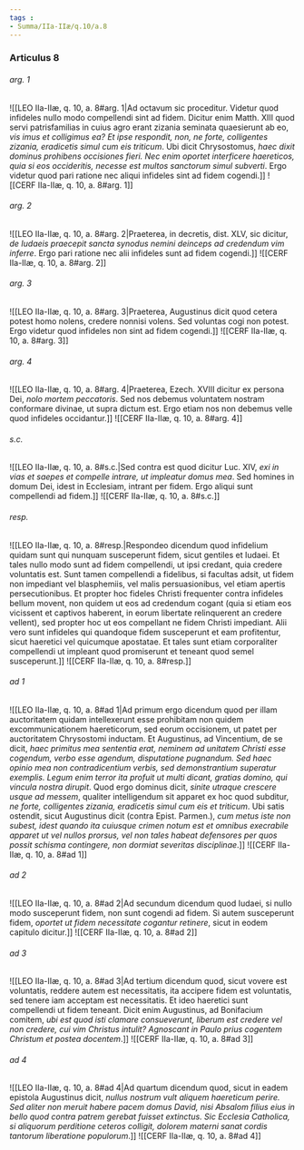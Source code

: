 ```yaml
---
tags : 
- Summa/IIa-IIæ/q.10/a.8
---
```


### Articulus 8

###### arg. 1
![[LEO IIa-IIæ, q. 10, a. 8#arg. 1|Ad octavum sic proceditur. Videtur quod infideles nullo modo compellendi sint ad fidem. Dicitur enim Matth. XIII quod servi patrisfamilias in cuius agro erant zizania seminata quaesierunt ab eo, *vis imus et colligimus ea? Et ipse respondit, non, ne forte, colligentes zizania, eradicetis simul cum eis triticum*. Ubi dicit Chrysostomus, *haec dixit dominus prohibens occisiones fieri. Nec enim oportet interficere haereticos, quia si eos occideritis, necesse est multos sanctorum simul subverti*. Ergo videtur quod pari ratione nec aliqui infideles sint ad fidem cogendi.]]
![[CERF IIa-IIæ, q. 10, a. 8#arg. 1]]

###### arg. 2
![[LEO IIa-IIæ, q. 10, a. 8#arg. 2|Praeterea, in decretis, dist. XLV, sic dicitur, *de Iudaeis praecepit sancta synodus nemini deinceps ad credendum vim inferre*. Ergo pari ratione nec alii infideles sunt ad fidem cogendi.]]
![[CERF IIa-IIæ, q. 10, a. 8#arg. 2]]

###### arg. 3
![[LEO IIa-IIæ, q. 10, a. 8#arg. 3|Praeterea, Augustinus dicit quod cetera potest homo nolens, credere nonnisi volens. Sed voluntas cogi non potest. Ergo videtur quod infideles non sint ad fidem cogendi.]]
![[CERF IIa-IIæ, q. 10, a. 8#arg. 3]]

###### arg. 4
![[LEO IIa-IIæ, q. 10, a. 8#arg. 4|Praeterea, Ezech. XVIII dicitur ex persona Dei, *nolo mortem peccatoris*. Sed nos debemus voluntatem nostram conformare divinae, ut supra dictum est. Ergo etiam nos non debemus velle quod infideles occidantur.]]
![[CERF IIa-IIæ, q. 10, a. 8#arg. 4]]

###### s.c.
![[LEO IIa-IIæ, q. 10, a. 8#s.c.|Sed contra est quod dicitur Luc. XIV, *exi in vias et saepes et compelle intrare, ut impleatur domus mea*. Sed homines in domum Dei, idest in Ecclesiam, intrant per fidem. Ergo aliqui sunt compellendi ad fidem.]]
![[CERF IIa-IIæ, q. 10, a. 8#s.c.]]

###### resp.
![[LEO IIa-IIæ, q. 10, a. 8#resp.|Respondeo dicendum quod infidelium quidam sunt qui nunquam susceperunt fidem, sicut gentiles et Iudaei. Et tales nullo modo sunt ad fidem compellendi, ut ipsi credant, quia credere voluntatis est. Sunt tamen compellendi a fidelibus, si facultas adsit, ut fidem non impediant vel blasphemiis, vel malis persuasionibus, vel etiam apertis persecutionibus. Et propter hoc fideles Christi frequenter contra infideles bellum movent, non quidem ut eos ad credendum cogant (quia si etiam eos vicissent et captivos haberent, in eorum libertate relinquerent an credere vellent), sed propter hoc ut eos compellant ne fidem Christi impediant. Alii vero sunt infideles qui quandoque fidem susceperunt et eam profitentur, sicut haeretici vel quicumque apostatae. Et tales sunt etiam corporaliter compellendi ut impleant quod promiserunt et teneant quod semel susceperunt.]]
![[CERF IIa-IIæ, q. 10, a. 8#resp.]]

###### ad 1
![[LEO IIa-IIæ, q. 10, a. 8#ad 1|Ad primum ergo dicendum quod per illam auctoritatem quidam intellexerunt esse prohibitam non quidem excommunicationem haereticorum, sed eorum occisionem, ut patet per auctoritatem Chrysostomi inductam. Et Augustinus, ad Vincentium, de se dicit, *haec primitus mea sententia erat, neminem ad unitatem Christi esse cogendum, verbo esse agendum, disputatione pugnandum. Sed haec opinio mea non contradicentium verbis, sed demonstrantium superatur exemplis. Legum enim terror ita profuit ut multi dicant, gratias domino, qui vincula nostra dirupit*. Quod ergo dominus dicit, *sinite utraque crescere usque ad messem*, qualiter intelligendum sit apparet ex hoc quod subditur, *ne forte, colligentes zizania, eradicetis simul cum eis et triticum*. Ubi satis ostendit, sicut Augustinus dicit (contra Epist. Parmen.), *cum metus iste non subest, idest quando ita cuiusque crimen notum est et omnibus execrabile apparet ut vel nullos prorsus, vel non tales habeat defensores per quos possit schisma contingere, non dormiat severitas disciplinae*.]]
![[CERF IIa-IIæ, q. 10, a. 8#ad 1]]

###### ad 2
![[LEO IIa-IIæ, q. 10, a. 8#ad 2|Ad secundum dicendum quod Iudaei, si nullo modo susceperunt fidem, non sunt cogendi ad fidem. Si autem susceperunt fidem, *oportet ut fidem necessitate cogantur retinere*, sicut in eodem capitulo dicitur.]]
![[CERF IIa-IIæ, q. 10, a. 8#ad 2]]

###### ad 3
![[LEO IIa-IIæ, q. 10, a. 8#ad 3|Ad tertium dicendum quod, sicut vovere est voluntatis, reddere autem est necessitatis, ita accipere fidem est voluntatis, sed tenere iam acceptam est necessitatis. Et ideo haeretici sunt compellendi ut fidem teneant. Dicit enim Augustinus, ad Bonifacium comitem, *ubi est quod isti clamare consueverunt, liberum est credere vel non credere, cui vim Christus intulit? Agnoscant in Paulo prius cogentem Christum et postea docentem*.]]
![[CERF IIa-IIæ, q. 10, a. 8#ad 3]]

###### ad 4
![[LEO IIa-IIæ, q. 10, a. 8#ad 4|Ad quartum dicendum quod, sicut in eadem epistola Augustinus dicit, *nullus nostrum vult aliquem haereticum perire. Sed aliter non meruit habere pacem domus David, nisi Absalom filius eius in bello quod contra patrem gerebat fuisset extinctus. Sic Ecclesia Catholica, si aliquorum perditione ceteros colligit, dolorem materni sanat cordis tantorum liberatione populorum*.]]
![[CERF IIa-IIæ, q. 10, a. 8#ad 4]]

